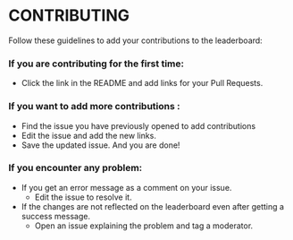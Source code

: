 # CONTRIBUTING
Follow these guidelines to add your contributions to the leaderboard:

### If you are contributing for the first time: 
- Click the link in the README and add links for your Pull Requests.

### If you want to add more contributions : 
- Find the issue you have previously opened to add contributions
- Edit the issue and add the new links.
- Save the updated issue. And you are done!

### If you encounter any problem:
- If you get an error message as a comment on your issue.
  - Edit the issue to resolve it.
- If the changes are not reflected on the leaderboard even after getting a success message.
  - Open an issue explaining the problem and tag a moderator.
  
  
